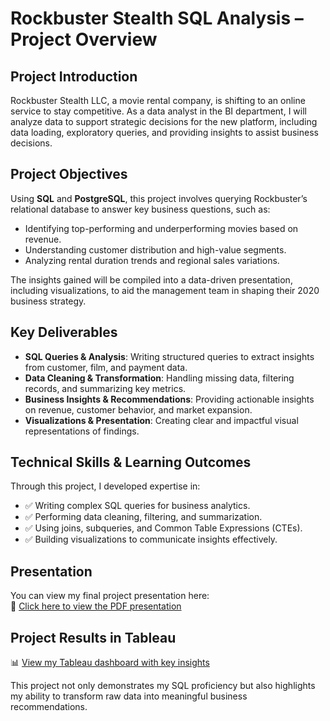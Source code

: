 # Rockbuster Stealth SQL Analysis – Project Overview

## Project Introduction

Rockbuster Stealth LLC, a movie rental company, is shifting to an online service to stay competitive. As a data analyst in the BI department, I will analyze data to support strategic decisions for the new platform, including data loading, exploratory queries, and providing insights to assist business decisions.

## Project Objectives

Using **SQL** and **PostgreSQL**, this project involves querying Rockbuster’s relational database to answer key business questions, such as:

- Identifying top-performing and underperforming movies based on revenue.
- Understanding customer distribution and high-value segments.
- Analyzing rental duration trends and regional sales variations.

The insights gained will be compiled into a data-driven presentation, including visualizations, to aid the management team in shaping their 2020 business strategy.

## Key Deliverables

- **SQL Queries & Analysis**: Writing structured queries to extract insights from customer, film, and payment data.
- **Data Cleaning & Transformation**: Handling missing data, filtering records, and summarizing key metrics.
- **Business Insights & Recommendations**: Providing actionable insights on revenue, customer behavior, and market expansion.
- **Visualizations & Presentation**: Creating clear and impactful visual representations of findings.

## Technical Skills & Learning Outcomes

Through this project, I developed expertise in:

- ✅ Writing complex SQL queries for business analytics.
- ✅ Performing data cleaning, filtering, and summarization.
- ✅ Using joins, subqueries, and Common Table Expressions (CTEs).
- ✅ Building visualizations to communicate insights effectively.

## Presentation

You can view my final project presentation here:  
📄 [Click here to view the PDF presentation](https://github.com/dounia-elyou/rockbuster-stealth-sql-analysis/blob/main/Rockbuster%20Stealth%20Data%20Analysis%20Project_%20Dounia.pdf)

## Project Results in Tableau

📊 [View my Tableau dashboard with key insights](https://public.tableau.com/app/profile/dounia.el.youssoufi/viz/RockbusterStealthProjectVisualizations/Story1?publish=yes)

This project not only demonstrates my SQL proficiency but also highlights my ability to transform raw data into meaningful business recommendations.
